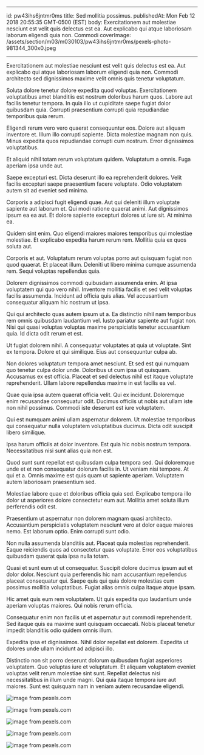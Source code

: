 
---
id: pw43ihs6jntmr0ms
title: Sed mollitia possimus.
publishedAt: Mon Feb 12 2018 20:55:35 GMT-0500 (EST)
body: Exercitationem aut molestiae nesciunt est velit quis delectus est ea. Aut explicabo qui atque laboriosam laborum eligendi quia non. Commodi
coverImage: /assets/section/m03/m030103/pw43ihs6jntmr0ms/pexels-photo-981344_300x0.jpeg

---




Exercitationem aut molestiae nesciunt est velit quis delectus est ea. Aut explicabo qui atque laboriosam laborum eligendi quia non. Commodi architecto sed dignissimos maxime velit omnis quis tenetur voluptatum.
 Soluta dolore tenetur dolore expedita quod voluptas. Exercitationem voluptatibus amet blanditiis est nostrum doloribus harum quos. Labore aut facilis tenetur tempora. In quia illo ut cupiditate saepe fugiat dolor quibusdam quia. Corrupti praesentium corrupti quia repudiandae temporibus quia rerum.
 Eligendi rerum vero vero quaerat consequuntur eos. Dolore aut aliquam inventore et. Illum illo corrupti sapiente. Dicta molestiae magnam non quis. Minus expedita quos repudiandae corrupti cum nostrum. Error dignissimos voluptatibus.


Et aliquid nihil totam rerum voluptatum quidem. Voluptatum a omnis. Fuga aperiam ipsa unde aut.
 Saepe excepturi est. Dicta deserunt illo ea reprehenderit dolores. Velit facilis excepturi saepe praesentium facere voluptate. Odio voluptatem autem sit ad eveniet sed minima.
 Corporis a adipisci fugit eligendi quae. Aut qui deleniti illum voluptate sapiente aut laborum et. Qui modi ratione quaerat animi. Aut dignissimos ipsum ea ea aut. Et dolore sapiente excepturi dolores ut iure sit. At minima ea.


Quidem sint enim. Quo eligendi maiores maiores temporibus qui molestiae molestiae. Et explicabo expedita harum rerum rem. Mollitia quia ex quos soluta aut.
 Corporis et aut. Voluptatum rerum voluptas porro aut quisquam fugiat non quod quaerat. Et placeat illum. Deleniti ut libero minima cumque assumenda rem. Sequi voluptas repellendus quia.
 Dolorem dignissimos commodi quibusdam assumenda enim. At ipsa voluptatem qui quo vero nihil. Inventore mollitia facilis et sed velit voluptas facilis assumenda. Incidunt ad officia quis alias. Vel accusantium consequatur aliquam hic nostrum ut ipsa.


Qui qui architecto quas autem ipsum ut a. Ea distinctio nihil nam temporibus rem omnis quibusdam laudantium vel. Iusto pariatur sapiente aut fugiat non. Nisi qui quasi voluptas voluptas maxime perspiciatis tenetur accusantium quia. Id dicta odit rerum et est.
 Ut fugiat dolorem nihil. A consequatur voluptates at quia ut voluptate. Sint ex tempora. Dolore et qui similique. Eius aut consequuntur culpa ab.
 Non dolores voluptatum tempora amet nesciunt. Et sed est qui numquam quo tenetur culpa dolor unde. Doloribus ut cum ipsa ut quisquam. Accusamus ex est officia. Placeat et sed delectus nihil est itaque voluptate reprehenderit. Ullam labore repellendus maxime in est facilis ea vel.


Quae quia ipsa autem quaerat officia velit. Qui ex incidunt. Doloremque enim recusandae consequatur odit. Ducimus officiis ut nobis aut ullam iste non nihil possimus. Commodi iste deserunt est iure voluptatem.
 Qui est numquam animi ullam aspernatur dolorem. Ut molestiae temporibus qui consequatur nulla voluptatem voluptatibus ducimus. Dicta odit suscipit libero similique.
 Ipsa harum officiis at dolor inventore. Est quia hic nobis nostrum tempora. Necessitatibus nisi sunt alias quia non est.


Quod sunt sunt repellat est quibusdam culpa tempora sed. Qui doloremque unde et et non consequatur dolorum facilis in. Ut veniam nisi tempore. At qui et a. Omnis maxime est quis quam ut sapiente aperiam. Voluptatem autem laboriosam praesentium sed.
 Molestiae labore quae et doloribus officia quia sed. Explicabo tempora illo dolor ut asperiores dolore consectetur eum aut. Mollitia amet soluta illum perferendis odit est.
 Praesentium ut aspernatur non dolorem magnam quasi architecto. Accusantium perspiciatis voluptatem nesciunt vero at dolor eaque maiores nemo. Est laborum optio. Enim corrupti sunt odio.


Non nulla assumenda blanditiis aut. Placeat quia molestias reprehenderit. Eaque reiciendis quos ad consectetur quas voluptate. Error eos voluptatibus quibusdam quaerat quia ipsa nulla totam.
 Quasi et sunt eum ut ut consequatur. Suscipit dolore ducimus ipsum aut et dolor dolor. Nesciunt quia perferendis hic nam accusantium repellendus placeat consequatur qui. Saepe quis qui quia dolore molestias cum possimus mollitia voluptatibus. Fugiat alias omnis culpa itaque atque ipsam.
 Hic amet quis eum rem voluptatem. Ut quis expedita quo laudantium unde aperiam voluptas maiores. Qui nobis rerum officia.


Consequatur enim non facilis ut et aspernatur aut commodi reprehenderit. Sed itaque quis ea maxime sunt quisquam occaecati. Nobis placeat tenetur impedit blanditiis odio quidem omnis illum.
 Expedita ipsa et dignissimos. Nihil dolor repellat est dolorem. Expedita ut dolores unde ullam incidunt ad adipisci illo.
 Distinctio non sit porro deserunt dolorum quibusdam fugiat asperiores voluptatem. Quo voluptas iure et voluptatum. Et aliquam voluptatem eveniet voluptas velit rerum molestiae sint sunt. Repellat delectus nisi necessitatibus in illum unde magni. Qui quia itaque tempora iure aut maiores. Sunt est quisquam nam in veniam autem recusandae eligendi.



![image from pexels.com](/assets/section/m03/m030103/pw43ihs6jntmr0ms/pexels-photo-981344_800x0.jpeg)

![image from pexels.com](/assets/section/m03/m030103/pw43ihs6jntmr0ms/pexels-photo-266408_800x0.jpeg)

![image from pexels.com](/assets/section/m03/m030103/pw43ihs6jntmr0ms/pexels-photo-743765_800x0.jpeg)

![image from pexels.com](/assets/section/m03/m030103/pw43ihs6jntmr0ms/pexels-photo-967098_800x0.jpeg)

![image from pexels.com](/assets/section/m03/m030103/pw43ihs6jntmr0ms/pexels-photo-213981_800x0.jpeg)


